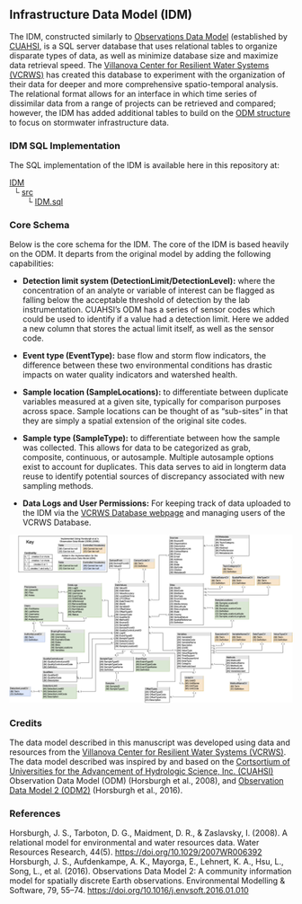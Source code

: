 ## Infrastructure Data Model (IDM)
The IDM, constructed similarly to [Observations Data Model](https://doi.org/10.1029/2007WR006392) (established by [CUAHSI](https://www.cuahsi.org/), is a SQL server database that uses relational tables to organize disparate types of data, as well as minimize database size and maximize data retrieval speed. The [Villanova Center for Resilient Water Systems (VCRWS)](https://www1.villanova.edu/university/engineering/faculty-research/Resilient-Water-Systems.html) has created this database to experiment with the organization of their data for deeper and more comprehensive spatio-temporal analysis. The relational format allows for an interface in which time series of dissimilar data from a range of projects can be retrieved and compared; however, the IDM has added additional tables to build on the [ODM structure](https://github.com/ODM2/ODM2) to focus on stormwater infrastructure data.


### IDM SQL Implementation
The SQL implementation of the IDM is available here in this repository at:

[IDM](https://github.com/VCRWS/IDM) <br />
&nbsp;&nbsp;└ [src](https://github.com/VCRWS/IDM) <br />
&nbsp;&nbsp;&nbsp;&nbsp;&nbsp;&nbsp;&nbsp;&nbsp;└ [IDM.sql](https://github.com/VCRWS/IDM/blob/main/src/IDM.sql)


### Core Schema
Below is the core schema for the IDM. The core of the IDM is based heavily on the ODM. It departs from the original model by adding the following capabilities:

* **Detection limit system (DetectionLimit/DetectionLevel):** where the concentration of an analyte or variable of interest can be flagged as falling below the  acceptable threshold of detection by the lab instrumentation. CUAHSI’s ODM has a series of sensor codes which could be used to identify if a value had a detection limit. Here we added a new column that stores the actual limit itself, as well as the sensor code.

* **Event type (EventType):** base flow and storm flow indicators, the difference between these two environmental conditions has drastic impacts on water quality indicators and watershed health.

* **Sample location (SampleLocations):** to differentiate between duplicate variables measured at a given site, typically for comparison purposes across space. Sample locations can be thought of as “sub-sites” in that they are simply a spatial extension of the original site codes.

* **Sample type (SampleType):** to differentiate between how the sample was collected.  This allows for data to be categorized as grab, composite, continuous, or autosample.  Multiple autosample options exist to account for  duplicates. This data serves to aid in longterm data reuse to identify potential sources of discrepancy associated with  new sampling methods.

* **Data Logs and User Permissions:** For keeping track of data uploaded to the IDM via the [VCRWS Database webpage](https://vcrws.villanova.edu) and managing users of the VCRWS Database.


![IDM Diagram](documentation/IDM_diagram.png)

### Credits
The data model described in this manuscript was developed using data and resources from the [Villanova Center for Resilient Water Systems (VCRWS)](https://www1.villanova.edu/university/engineering/faculty-research/Resilient-Water-Systems.html).  The data model described was inspired by and based on the [Cortsortium of Universities for the Advancement of Hydrologic Science, Inc. (CUAHSI)](https://www.cuahsi.org/) Observation Data Model (ODM) (Horsburgh et al., 2008), and [Observation Data Model 2 (ODM2)](https://github.com/ODM2/ODM2) (Horsburgh et al., 2016).


### References

Horsburgh, J. S., Tarboton, D. G., Maidment, D. R., & Zaslavsky, I. (2008). A relational model for environmental and water resources data. Water Resources Research, 44(5). https://doi.org/10.1029/2007WR006392 <br />
Horsburgh, J. S., Aufdenkampe, A. K., Mayorga, E., Lehnert, K. A., Hsu, L., Song, L., et al. (2016). Observations Data Model 2: A community information model for spatially discrete Earth observations. Environmental Modelling & Software, 79, 55–74. https://doi.org/10.1016/j.envsoft.2016.01.010
